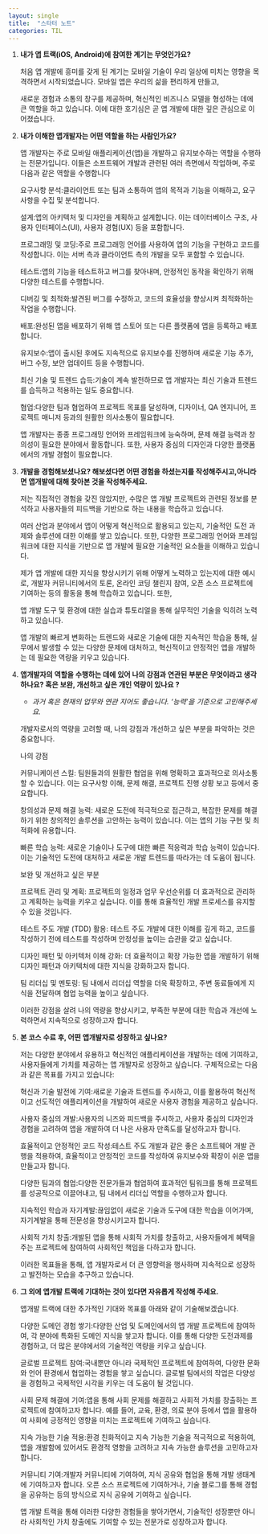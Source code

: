 ```yaml
---
layout: single
title:  "스타터 노트"
categories: TIL
---
```

1. **내가 앱 트랙(iOS, Android)에 참여한 계기는 무엇인가요?**

   처음 앱 개발에 흥미를 갖게 된 계기는 모바일 기술이 우리 일상에 미치는 영향을 목격하면서 시작되었습니다. 모바일 앱은 우리의 삶을 편리하게 만들고,

   새로운 경험과 소통의 창구를 제공하며, 혁신적인 비즈니스 모델을 형성하는 데에 큰 역할을 하고 있습니다. 이에 대한 호기심은 곧 앱 개발에 대한 깊은 관심으로 이어졌습니다.

3. **내가 이해한 앱개발자는 어떤 역할을 하는 사람인가요?** 

   앱 개발자는 주로 모바일 애플리케이션(앱)을 개발하고 유지보수하는 역할을 수행하는 전문가입니다. 이들은 소프트웨어 개발과 관련된 여러 측면에서 작업하며, 주로 다음과 같은 역할을 수행합니다

   요구사항 분석:클라이언트 또는 팀과 소통하여 앱의 목적과 기능을 이해하고, 요구사항을 수집 및 분석합니다.

   설계:앱의 아키텍처 및 디자인을 계획하고 설계합니다. 이는 데이터베이스 구조, 사용자 인터페이스(UI), 사용자 경험(UX) 등을 포함합니다.

   프로그래밍 및 코딩:주로 프로그래밍 언어를 사용하여 앱의 기능을 구현하고 코드를 작성합니다. 이는 서버 측과 클라이언트 측의 개발을 모두 포함할 수 있습니다.

   테스트:앱의 기능을 테스트하고 버그를 찾아내며, 안정적인 동작을 확인하기 위해 다양한 테스트를 수행합니다.

   디버깅 및 최적화:발견된 버그를 수정하고, 코드의 효율성을 향상시켜 최적화하는 작업을 수행합니다.

   배포:완성된 앱을 배포하기 위해 앱 스토어 또는 다른 플랫폼에 앱을 등록하고 배포합니다.

   유지보수:앱이 출시된 후에도 지속적으로 유지보수를 진행하며 새로운 기능 추가, 버그 수정, 보안 업데이트 등을 수행합니다.

   최신 기술 및 트렌드 습득:기술이 계속 발전하므로 앱 개발자는 최신 기술과 트렌드를 습득하고 적용하는 일도 중요합니다.

   협업:다양한 팀과 협업하여 프로젝트 목표를 달성하며, 디자이너, QA 엔지니어, 프로젝트 매니저 등과의 원활한 의사소통이 필요합니다.

   앱 개발자는 종종 프로그래밍 언어와 프레임워크에 능숙하며, 문제 해결 능력과 창의성이 필요한 분야에서 활동합니다. 또한, 사용자 중심의 디자인과 다양한 플랫폼에서의 개발 경험이 필요합니다.

4. **개발을 경험해보셨나요? 해보셨다면 어떤 경험을 하셨는지를 작성해주시고,아니라면 앱개발에 대해 찾아본 것을 작성해주세요.**

   저는 직접적인 경험을 갖진 않았지만, 수많은 앱 개발 프로젝트와 관련된 정보를 분석하고 사용자들의 피드백을 기반으로 하는 내용을 학습하고 있습니다.

   여러 산업과 분야에서 앱이 어떻게 혁신적으로 활용되고 있는지, 기술적인 도전 과제와 솔루션에 대한 이해를 쌓고 있습니다. 또한, 다양한 프로그래밍 언어와 프레임워크에 대한 지식을 기반으로 앱 개발에 필요한 기술적인 요소들을 이해하고 있습니다.

   제가 앱 개발에 대한 지식을 향상시키기 위해 어떻게 노력하고 있는지에 대한 예시로, 개발자 커뮤니티에서의 토론, 온라인 코딩 챌린지 참여, 오픈 소스 프로젝트에 기여하는 등의 활동을 통해 학습하고 있습니다. 또한,

   앱 개발 도구 및 환경에 대한 실습과 튜토리얼을 통해 실무적인 기술을 익히려 노력하고 있습니다.

   앱 개발의 빠르게 변화하는 트렌드와 새로운 기술에 대한 지속적인 학습을 통해, 실무에서 발생할 수 있는 다양한 문제에 대처하고, 혁신적이고 안정적인 앱을 개발하는 데 필요한 역량을 키우고 있습니다.

5. **앱개발자의 역할을 수행하는 데에 있어 나의 강점과 연관된 부분은 무엇이라고 생각하나요? 
   혹은 보완, 개선하고 싶은 개인 역량이 있나요 ?**
    - *과거 혹은 현재의 업무와 연관 지어도 좋습니다. ‘능력’을 기준으로 고민해주세요.*
   
    개발자로서의 역량을 고려할 때, 나의 강점과 개선하고 싶은 부분을 파악하는 것은 중요합니다.
   
    나의 강점

    커뮤니케이션 스킬: 팀원들과의 원활한 협업을 위해 명확하고 효과적으로 의사소통할 수 있습니다. 이는 요구사항 이해, 문제 해결, 프로젝트 진행 상황 보고 등에서 중요합니다.
  
    창의성과 문제 해결 능력: 새로운 도전에 적극적으로 접근하고, 복잡한 문제를 해결하기 위한 창의적인 솔루션을 고안하는 능력이 있습니다. 이는 앱의 기능 구현 및 최적화에 유용합니다.

    빠른 학습 능력: 새로운 기술이나 도구에 대한 빠른 적응력과 학습 능력이 있습니다. 이는 기술적인 도전에 대처하고 새로운 개발 트렌드를 따라가는 데 도움이 됩니다.
  
    보완 및 개선하고 싶은 부분

    프로젝트 관리 및 계획: 프로젝트의 일정과 업무 우선순위를 더 효과적으로 관리하고 계획하는 능력을 키우고 싶습니다. 이를 통해 효율적인 개발 프로세스를 유지할 수 있을 것입니다.

    테스트 주도 개발 (TDD) 활용: 테스트 주도 개발에 대한 이해를 깊게 하고, 코드를 작성하기 전에 테스트를 작성하며 안정성을 높이는 습관을 갖고 싶습니다.

    디자인 패턴 및 아키텍처 이해 강화: 더 효율적이고 확장 가능한 앱을 개발하기 위해 디자인 패턴과 아키텍처에 대한 지식을 강화하고자 합니다.

    팀 리더십 및 멘토링: 팀 내에서 리더십 역할을 더욱 확장하고, 주변 동료들에게 지식을 전달하며 협업 능력을 높이고 싶습니다.

    이러한 강점을 살려 나의 역량을 향상시키고, 부족한 부분에 대한 학습과 개선에 노력하면서 지속적으로 성장하고자 합니다.
   
6. **본 코스 수료 후, 어떤 앱개발자로 성장하고 싶나요?**

    저는 다양한 분야에서 유용하고 혁신적인 애플리케이션을 개발하는 데에 기여하고, 사용자들에게 가치를 제공하는 앱 개발자로 성장하고 싶습니다. 구체적으로는 다음과 같은 목표를 가지고 있습니다:

    혁신과 기술 발전에 기여:새로운 기술과 트렌드를 주시하고, 이를 활용하여 혁신적이고 선도적인 애플리케이션을 개발하여 새로운 사용자 경험을 제공하고 싶습니다.

    사용자 중심의 개발:사용자의 니즈와 피드백을 주시하고, 사용자 중심의 디자인과 경험을 고려하여 앱을 개발하여 더 나은 사용자 만족도를 달성하고자 합니다.

    효율적이고 안정적인 코드 작성:테스트 주도 개발과 같은 좋은 소프트웨어 개발 관행을 적용하여, 효율적이고 안정적인 코드를 작성하여 유지보수와 확장이 쉬운 앱을 만들고자 합니다.

    다양한 팀과의 협업:다양한 전문가들과 협업하여 효과적인 팀워크를 통해 프로젝트를 성공적으로 이끌어내고, 팀 내에서 리더십 역할을 수행하고자 합니다.

    지속적인 학습과 자기계발:끊임없이 새로운 기술과 도구에 대한 학습을 이어가며, 자기계발을 통해 전문성을 향상시키고자 합니다.

    사회적 가치 창출:개발된 앱을 통해 사회적 가치를 창출하고, 사용자들에게 혜택을 주는 프로젝트에 참여하여 사회적인 책임을 다하고자 합니다.

    이러한 목표들을 통해, 앱 개발자로서 더 큰 영향력을 행사하며 지속적으로 성장하고 발전하는 모습을 추구하고 있습니다.
   
7. **그 외에 앱개발 트랙에 기대하는 것이 있다면 자유롭게 작성해 주세요.**

    앱개발 트랙에 대한 추가적인 기대와 목표를 아래와 같이 기술해보겠습니다.

    다양한 도메인 경험 쌓기:다양한 산업 및 도메인에서의 앱 개발 프로젝트에 참여하여, 각 분야에 특화된 도메인 지식을 쌓고자 합니다. 이를 통해 다양한 도전과제를 경험하고, 더 많은 분야에서의 기술적인 역량을 키우고 싶습니다.

    글로벌 프로젝트 참여:국내뿐만 아니라 국제적인 프로젝트에 참여하여, 다양한 문화와 언어 환경에서 협업하는 경험을 쌓고 싶습니다. 글로벌 팀에서의 작업은 다양성을 경험하고 국제적인 시각을 키우는 데 도움이 될 것입니다.

    사회 문제 해결에 기여:앱을 통해 사회 문제를 해결하고 사회적 가치를 창출하는 프로젝트에 참여하고자 합니다. 예를 들어, 교육, 환경, 의료 분야 등에서 앱을 활용하여 사회에 긍정적인 영향을 미치는 프로젝트에 기여하고 싶습니다.

    지속 가능한 기술 적용:환경 친화적이고 지속 가능한 기술을 적극적으로 적용하여, 앱을 개발함에 있어서도 환경적 영향을 고려하고 지속 가능한 솔루션을 고민하고자 합니다.

    커뮤니티 기여:개발자 커뮤니티에 기여하여, 지식 공유와 협업을 통해 개발 생태계에 기여하고자 합니다. 오픈 소스 프로젝트에 기여하거나, 기술 블로그를 통해 경험을 공유하는 등의 방식으로 지식 공유에 기여하고 싶습니다.

    앱 개발 트랙을 통해 이러한 다양한 경험들을 쌓아가면서, 기술적인 성장뿐만 아니라 사회적인 가치 창출에도 기여할 수 있는 전문가로 성장하고자 합니다.

